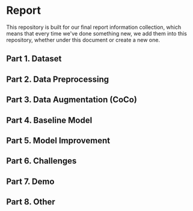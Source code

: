 # Report

This repository is built for our final report information collection, which means that every time we've done something new, we add them into this repository, whether under this document or create a new one.

## Part 1. Dataset

## Part 2. Data Preprocessing

## Part 3. Data Augmentation (CoCo)

## Part 4. Baseline Model

## Part 5. Model Improvement

## Part 6. Challenges

## Part 7. Demo

## Part 8. Other
